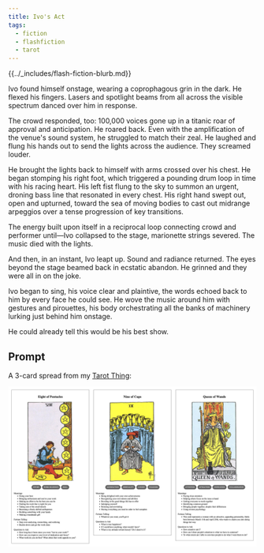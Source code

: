 ```yaml
---
title: Ivo's Act
tags:
  - fiction
  - flashfiction
  - tarot
---
```


{{../_includes/flash-fiction-blurb.md}}

<!--more-->

Ivo found himself onstage, wearing a coprophagous grin in the dark. He flexed his fingers. Lasers and spotlight beams from all across the visible spectrum danced over him in response.

The crowd responded, too: 100,000 voices gone up in a titanic roar of approval and anticipation. He roared back. Even with the amplification of the venue's sound system, he struggled to match their zeal. He laughed and flung his hands out to send the lights across the audience. They screamed louder. 

He brought the lights back to himself with arms crossed over his chest. He began stomping his right foot, which triggered a pounding drum loop in time with his racing heart. His left fist flung to the sky to summon an urgent, droning bass line that resonated in every chest. His right hand swept out, open and upturned, toward the sea of moving bodies to cast out midrange arpeggios over a tense progression of key transitions.

The energy built upon itself in a reciprocal loop connecting crowd and performer until—Ivo collapsed to the stage, marionette strings severed. The music died with the lights.

And then, in an instant, Ivo leapt up. Sound and radiance returned. The eyes beyond the stage beamed back in ecstatic abandon. He grinned and they were all in on the joke. 

Ivo began to sing, his voice clear and plaintive, the words echoed back to him by every face he could see. He wove the music around him with gestures and pirouettes, his body orchestrating all the banks of machinery lurking just behind him onstage. 

He could already tell this would be his best show.

## Prompt

A 3-card spread from my [Tarot Thing](https://lmorchard.github.io/tarot-thing/):

![](20220505080740.png)
